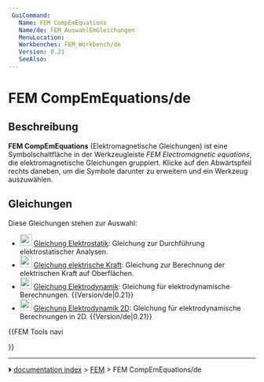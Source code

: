 ```yaml
---
 GuiCommand:
   Name: FEM CompEmEquations
   Name/de: FEM AuswahlEmGleichungen
   MenuLocation: 
   Workbenches: FEM_Workbench/de
   Version: 0.21
   SeeAlso: 
---
```


# FEM CompEmEquations/de



## Beschreibung

**FEM CompEmEquations** (Elektromagnetische Gleichungen) ist eine Symbolschaltfläche in der Werkzeugleiste *FEM Electromagnetic equations*, die elektromagnetische Gleichungen gruppiert. Klicke auf den Abwärtspfeil rechts daneben, um die Symbole darunter zu erweitern und ein Werkzeug auszuwählen.



## Gleichungen

Diese Gleichungen stehen zur Auswahl:

-   <img alt="" src=images/FEM_EquationElectrostatic.svg  style="width:24px;"> [Gleichung Elektrostatik](FEM_EquationElectrostatic/de.md): Gleichung zur Durchführung elektrostatischer Analysen.
-   <img alt="" src=images/FEM_EquationElectricforce.svg  style="width:24px;"> [Gleichung elektrische Kraft](FEM_EquationElectricforce/de.md): Gleichung zur Berechnung der elektrischen Kraft auf Oberflächen.
-   <img alt="" src=images/FEM_EquationMagnetodynamic.svg  style="width:24px;"> [Gleichung Elektrodynamik](FEM_EquationMagnetodynamic2D/de.md): Gleichung für elektrodynamische Berechnungen. {{Version/de|0.21}}
-   <img alt="" src=images/FEM_EquationMagnetodynamic2D.svg  style="width:24px;"> [Gleichung Elektrodynamik 2D](FEM_EquationMagnetodynamic2D/de.md): Gleichung für elektrodynamische Berechnungen in 2D. {{Version/de|0.21}}





{{FEM Tools navi

}}



---
⏵ [documentation index](../README.md) > [FEM](Category_FEM.md) > FEM CompEmEquations/de
